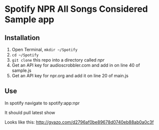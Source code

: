# Spotify NPR All Songs Considered Sample app

## Installation
1. Open Terminal, `mkdir ~/Spotify`
2. `cd ~/Spotify`
3. `git clone` this repo into a directory called *npr*
4. Get an API key for audioscrobbler.com and add in on line 40 of sample.js
5. Get an API key for npr.org and add it on line 20 of main.js

## Use
In spotify navigate to spotify:app:npr

It should pull latest show

Looks like this:
http://gyazo.com/d2796af0be89678d0740eb88ab0a0c3f